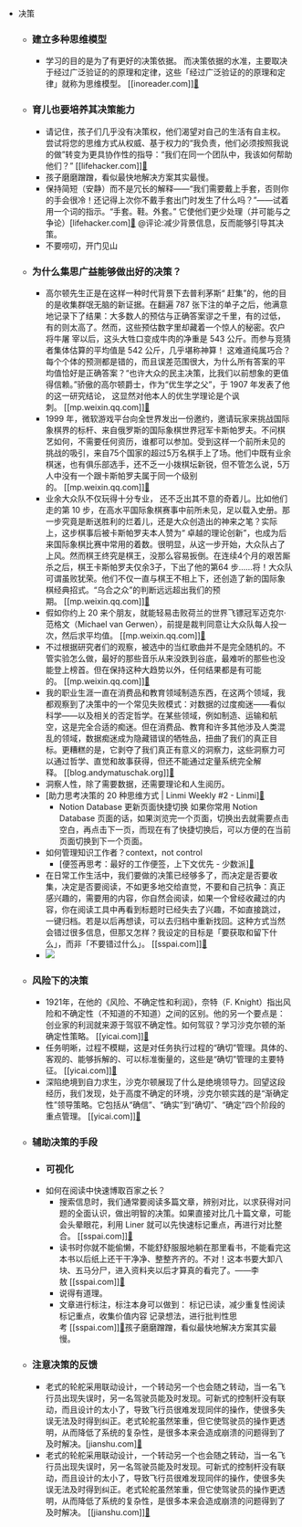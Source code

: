 - 决策
    - ### 建立多种思维模型
        - 学习的目的是为了有更好的决策依据。 而决策依据的水准，主要取决于经过广泛验证的的原理和定律，这些「经过广泛验证的的原理和定律」就称为思维模型。 [[inoreader.com]][🔗](https://www.inoreader.com/article/3a9c6e7ad0ac36f1-)
    - ### 育儿也要培养其决策能力
        - 请记住，孩子们几乎没有决策权，他们渴望对自己的生活有自主权。尝试将您的思维方式从权威、基于权力的“我负责，他们必须按照我说的做”转变为更具协作性的指导：“我们在同一个团队中，我该如何帮助他们？” [[lifehacker.com]][🔗](https://lifehacker.com/how-to-stop-rushing-your-kids-out-the-door-in-the-morni-1848411071)
        - 孩子磨磨蹭蹭，看似最快地解决方案其实最慢。
        - 保持简短（安静）而不是冗长的解释——“我们需要戴上手套，否则你的手会很冷！还记得上次你不戴手套出门时发生了什么吗？”——试着用一个词的指示。“手套。鞋。外套。” 它使他们更少处理（并可能与之争论）[lifehacker.com][🔗](https://lifehacker.com/how-to-stop-rushing-your-kids-out-the-door-in-the-morni-1848411071) @评论:减少背景信息，反而能够引导其决策。
        - 不要唠叨，开门见山
    - ### 为什么集思广益能够做出好的决策？
        - 高尔顿先生正是在这样一种时代背景下去普利茅斯“ 赶集”的，他的目的是收集群氓无脑的新证据。在翻遍 787 张下注的单子之后，他满意地记录下了结果：大多数人的预估与正确答案谬之千里，有的过低，有的则太高了。然而，这些预估数字里却藏着一个惊人的秘密。农户将牛屠 宰以后，这头大牲口变成牛肉的净重是 543 公斤。而参与竞猜者集体估算的平均值是 542 公斤，几乎堪称神算！ 这难道纯属巧合？每个个体的预测都是错的，而且误差范围很大，为什么所有答案的平均值恰好是正确答案？“也许大众的民主决策，比我们以前想象的更值得信赖。”骄傲的高尔顿爵士，作为“优生学之父”，于 1907 年发表了他的这一研究结论， 这显然对他本人的优生学理论是个讽刺。 [[mp.weixin.qq.com]][🔗](https://mp.weixin.qq.com/s?src=11&timestamp=1625667165&ver=3176&signature=1geHIxZnBQED5pjRAwKq*uWGmmHkZKDb9NBJtp9ZXuS*vOWg0RE6XB4joPEsBJ9NODdJBKZeg910hYv3kDy85J8a9Yhl*bP77UOrpWt6JiINTvd3KQLFUGddAzaEs0dg&new=1)
        - 1999 年，微软游戏平台向全世界发出一份邀约，邀请玩家来挑战国际象棋界的标杆、来自俄罗斯的国际象棋世界冠军卡斯帕罗夫。不问棋艺如何，不需要任何资历，谁都可以参加。受到这样一个前所未见的挑战的吸引，来自75个国家的超过5万名棋手上了场。他们中既有业余棋迷，也有俱乐部选手，还不乏一小拨棋坛新锐，但不管怎么说，5万人中没有一个跟卡斯帕罗夫属于同一个级别的。 [[mp.weixin.qq.com]][🔗](https://mp.weixin.qq.com/s?src=11&timestamp=1625667165&ver=3176&signature=1geHIxZnBQED5pjRAwKq*uWGmmHkZKDb9NBJtp9ZXuS*vOWg0RE6XB4joPEsBJ9NODdJBKZeg910hYv3kDy85J8a9Yhl*bP77UOrpWt6JiINTvd3KQLFUGddAzaEs0dg&new=1)
        - 业余大众队不仅玩得十分专业， 还不乏出其不意的奇着儿。比如他们走的第 10 步，在高水平国际象棋赛事中前所未见，足以载入史册。那一步究竟是断送胜利的烂着儿，还是大众创造出的神来之笔？实际上，这步棋事后被卡斯帕罗夫本人赞为“ 卓越的理论创新”，也成为后来国际象棋比赛中常用的着数。很明显，从这一步开始，大众队占了上风。然而棋王终究是棋王，没那么容易扳倒。在连续4个月的艰苦厮杀之后，棋王卡斯帕罗夫仅余3子，下出了他的第64 步……将！大众队可谓虽败犹荣。他们不仅一直与棋王不相上下，还创造了新的国际象棋经典招式。“乌合之众”的判断远远超出我们的预期。 [[mp.weixin.qq.com]][🔗](https://mp.weixin.qq.com/s?src=11&timestamp=1625667165&ver=3176&signature=1geHIxZnBQED5pjRAwKq*uWGmmHkZKDb9NBJtp9ZXuS*vOWg0RE6XB4joPEsBJ9NODdJBKZeg910hYv3kDy85J8a9Yhl*bP77UOrpWt6JiINTvd3KQLFUGddAzaEs0dg&new=1)
        - 假如你约上 20 来个朋友，就能轻易击败荷兰的世界飞镖冠军迈克尔·范格文（Michael van Gerwen），前提是裁判同意让大众队每人投一次，然后求平均值。 [[mp.weixin.qq.com]][🔗](https://mp.weixin.qq.com/s?src=11&timestamp=1625667165&ver=3176&signature=1geHIxZnBQED5pjRAwKq*uWGmmHkZKDb9NBJtp9ZXuS*vOWg0RE6XB4joPEsBJ9NODdJBKZeg910hYv3kDy85J8a9Yhl*bP77UOrpWt6JiINTvd3KQLFUGddAzaEs0dg&new=1)
        - 不过根据研究者们的观察，被选中的当红歌曲并不是完全随机的。不管实验怎么做，最好的那些音乐从来没跌到谷底，最难听的那些也没能登上榜首。但在保持这种大趋势以外，任何结果都是有可能的。 [[mp.weixin.qq.com]][🔗](https://mp.weixin.qq.com/s?src=11&timestamp=1625667165&ver=3176&signature=1geHIxZnBQED5pjRAwKq*uWGmmHkZKDb9NBJtp9ZXuS*vOWg0RE6XB4joPEsBJ9NODdJBKZeg910hYv3kDy85J8a9Yhl*bP77UOrpWt6JiINTvd3KQLFUGddAzaEs0dg&new=1)
        - 我的职业生涯一直在消费品和教育领域制造东西，在这两个领域，我都观察到了决策中的一个常见失败模式：对数据的过度痴迷——看似科学——以及相关的否定哲学。在某些领域，例如制造、运输和航空，这是完全合适的痴迷。但在消费品、教育和许多其他涉及人类混乱的领域，数据痴迷成为隐藏错误的牺牲品，扭曲了我们的真正目标。更糟糕的是，它剥夺了我们真正有意义的洞察力，这些洞察力可以通过哲学、直觉和故事获得，但还不能通过定量系统完全解释。 [[blog.andymatuschak.org]][🔗](https://blog.andymatuschak.org/post/159340765257/exalting-data-missing-meaning)
        - 洞察人性，除了需要数据，还需要理论和人生阅历。
        - [助力思考决策的 20 种思维方式 | Linmi Weekly #2 - Linmi][🔗](https://linmi.cc/39769.html#/)
            - Notion Database 更新页面快捷切换 如果你常用 Notion Database 页面的话，如果浏览完一个页面，切换出去就需要点击空白，再点击下一页，而现在有了快捷切换后，可以方便的在当前页面切换到下一个页面。
        - 如何管理知识工作者？context，not control
            - [便签再思考：最好的工作便签，上下文优先 - 少数派][🔗](https://www.diigo.com/outliner/diigo_items/1032604/12128769/610867028)
        - 在日常工作生活中，我们要做的决策已经够多了，而决定是否要收集，决定是否要阅读，不如更多地交给直觉，不要和自己抗争：真正感兴趣的，需要用的内容，你自然会阅读，如果一个曾经收藏过的内容，你在阅读工具中再看到标题时已经失去了兴趣，不如直接跳过，一键归档。若是以后再想读，可以去归档中重新找回。这种方式当然会错过很多信息，但那又怎样？我设定的目标是「要获取和留下什么」，而非「不要错过什么」。 [[sspai.com]][🔗](https://sspai.com/post/69749)
        - ![](https://firebasestorage.googleapis.com/v0/b/firescript-577a2.appspot.com/o/imgs%2Fapp%2Fxinyiheng%2FKH9ZbyVpZE.png?alt=media&token=e036df86-7ff8-4eea-893d-8422976f62bd)
    - ### 风险下的决策
        - 1921年，在他的《风险、不确定性和利润》，奈特（F. Knight）指出风险和不确定性（不知道的不知道）之间的区别。他的另一个要点是：创业家的利润就来源于驾驭不确定性。如何驾驭？学习沙克尔顿的渐确定性策略。 [[yicai.com]][🔗](https://www.yicai.com/news/100049536.html)
        - 任务明晰，过程不模糊，这是对任务执行过程的“确切”管理。具体的、客观的、能够拆解的、可以标准衡量的，这些是“确切”管理的主要特征。 [[yicai.com]][🔗](https://www.yicai.com/news/100049536.html)
        - 深陷绝境到自力求生，沙克尔顿展现了什么是绝境领导力。回望这段经历，我们发现，处于高度不确定的环境，沙克尔顿实践的是“渐确定性”领导策略。它包括从“确信”、“确实”到“确切”、“确定”四个阶段的重点管理。 [[yicai.com]][🔗](https://www.yicai.com/news/100049536.html)
    - ### 辅助决策的手段
        - ### 可视化
        - 如何在阅读中快速博取百家之长？
            - 搜索信息时，我们通常要阅读多篇文章，辨别对比，以求获得对问题的全面认识，做出明智的决策。如果直接对比几十篇文章，可能会头晕眼花，利用 Liner 就可以先快速标记重点，再进行对比整合。 [[sspai.com]][🔗](https://sspai.com/post/51236)
            - 读书时你就不能偷懒，不能舒舒服服地躺在那里看书，不能看完这本书以后纸上还干干净净、整整齐齐的。不对！这本书要大卸八块、五马分尸，进入资料夹以后才算真的看完了。——李敖 [[sspai.com]][🔗](https://sspai.com/post/51236)
            - 说得有道理。
            - 文章进行标注，标注本身可以做到： 标记已读，减少重复性阅读 标记重点，收集价值内容 记录想法，进行批判性思考 [[sspai.com]][🔗](https://sspai.com/post/51236)孩子磨磨蹭蹭，看似最快地解决方案其实最慢。
    - ### 注意决策的反馈
        - 老式的轮舵采用联动设计，一个转动另一个也会随之转动，当一名飞行员出现失误时，另一名驾驶员能及时发现。可新式的控制杆没有联动，而且设计的太小了，导致飞行员很难发现同伴的操作，使很多失误无法及时得到纠正。老式轮舵虽然笨重，但它使驾驶员的操作更透明，从而降低了系统的复杂性，是很多本来会造成崩溃的问题得到了及时解决。[jianshu.com][🔗](https://www.jianshu.com/p/23afed92eab6)
        - 老式的轮舵采用联动设计，一个转动另一个也会随之转动，当一名飞行员出现失误时，另一名驾驶员能及时发现。可新式的控制杆没有联动，而且设计的太小了，导致飞行员很难发现同伴的操作，使很多失误无法及时得到纠正。老式轮舵虽然笨重，但它使驾驶员的操作更透明，从而降低了系统的复杂性，是很多本来会造成崩溃的问题得到了及时解决。 [[jianshu.com]][🔗](https://www.jianshu.com/p/23afed92eab6)
